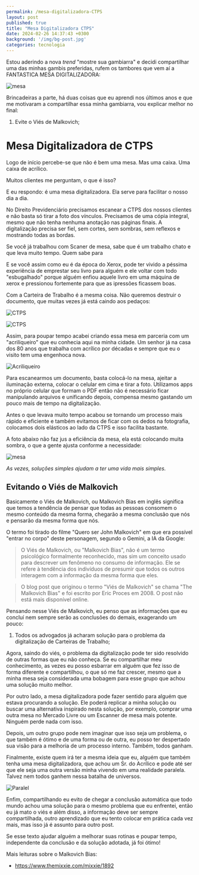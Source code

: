 ```yaml
---
permalink: /mesa-digitalizadora-CTPS
layout: post
published: true
title: "Mesa Digitalizadora CTPS"
date: 2024-02-26 14:37:43 +0300
background: '/img/bg-post.jpg'
categories: tecnologia
---
```


Estou aderindo a nova _trend_ "mostre sua gambiarra" e decidi compartilhar uma das minhas gambis preferidas, rufem os tambores que vem aí a FANTASTICA MESA DIGITALIZADORA: 

![mesa](https://lztforeferfiles.s3.us-west-2.amazonaws.com/mesa1.jpg)


Brincadeiras a parte, há duas coisas que eu aprendi nos últimos anos e que me motivaram a compartilhar essa minha gambiarra, vou explicar melhor no final:  

1. Evite o Viés de Malkovich; 

# Mesa Digitalizadora de CTPS
Logo de início percebe-se que não é bem uma mesa. Mas uma caixa. Uma caixa de acrílico. 

Muitos clientes me perguntam, o que é isso? 

E eu respondo: é uma mesa digitalizadora. Ela serve para facilitar o nosso dia a dia. 

No Direito Previdenciário precisamos escanear a CTPS dos nossos clientes e não basta só tirar a foto dos vínculos. Precisamos de uma cópia integral, mesmo que não tenha nenhuma anotação nas páginas finais. A digitalização precisa ser fiel, sem cortes, sem sombras, sem reflexos e mostrando todas as bordas. 

Se você já trabalhou com Scaner de mesa, sabe que é um trabalho chato e que leva muito tempo. Quem sabe para  

E se você assim como eu é da época do Xerox, pode ter vivido a péssima experiência de emprestar seu livro para alguém e ele voltar com todo "esbugalhado" porque alguém enfiou aquele livro em uma máquina de xerox e pressionou fortemente para que as ipressões ficassem boas.

Com a Carteira de Trabalho é a mesma coisa. Não queremos destruir o documento, que muitas vezes já está caindo aos pedaços: 

![CTPS](https://lztforeferfiles.s3.us-west-2.amazonaws.com/mesa3.jpg)

![CTPS](https://lztforeferfiles.s3.us-west-2.amazonaws.com/mesa4.jpg)

Assim, para poupar tempo acabei criando essa mesa em parceria com um "acriliqueiro" que eu conhecia aqui na minha cidade. Um senhor já na casa dos 80 anos que trabalha com acrílico por décadas e sempre que eu o visito tem uma engenhoca nova. 

![Acriliqueiro](https://lztforeferfiles.s3.us-west-2.amazonaws.com/mesa8.jpg)


Para escanearmos um documento, basta colocá-lo na mesa, ajeitar a iluminação externa, colocar o celular em cima e tirar a foto. Utilizamos apps no próprio celular que formam o PDF então não é necessário ficar manipulando arquivos e unificando depois, compensa mesmo gastando um pouco mais de tempo na digitalização. 

Antes o que levava muito tempo acabou se tornando um processo mais rápido e eficiente e também evitamos de ficar com os dedos na fotografia, colocamos dois elásticos ao lado da CTPS e isso facilita bastante.

A foto abaixo não faz jus a eficiência da mesa, ela está colocando muita sombra, o que a gente ajusta conforme a necessidade: 

![mesa](https://lztforeferfiles.s3.us-west-2.amazonaws.com/mesa6.jpg)

_As vezes, soluções simples ajudam a ter uma vida mais simples._

## Evitando o Viés de Malkovich 
Basicamente o Viés de Malkovich, ou Malkovich Bias em inglês significa que temos a tendência de pensar que todas as pessoas consomem o mesmo conteúdo da mesma forma, chegarão a mesma conclusão que nós e pensarão da mesma forma que nós. 

O termo foi tirado do filme "Quero ser John Malkovich" em que era possível "entrar no corpo" deste personagem, segundo o Gemini, a IA da Google: 

> O Viés de Malkovich, ou "Malkovich Bias", não é um termo psicológico formalmente reconhecido, mas sim um conceito usado para descrever um fenômeno no consumo de informação. Ele se refere à tendência dos indivíduos de presumir que todos os outros interagem com a informação da mesma forma que eles.

> O blog post que originou o termo "Viés de Malkovich" se chama "The Malkovich Bias" e foi escrito por Eric Proces em 2008. O post não está mais disponível online.

Pensando nesse Viés de Malkovich, eu penso que as informações que eu concluí nem sempre serão as conclusões do demais, exagerando um pouco: 

1. Todos os advogados já acharam solução para o problema da digitalização de Carteiras de Trabalho;

Agora, saindo do viés, o problema da digitalização pode ter sido resolvido de outras formas que eu não conheça. Se eu compartilhar meu conhecimento, as vezes eu posso esbarrar em alguém que fez isso de forma diferente e compartilhou, o que só me faz crescer, mesmo que a minha mesa seja considerada uma bobagem para esse grupo que achou uma solução muito melhor. 

Por outro lado, a mesa digitalizadora pode fazer sentido para alguém que estava procurando a solução. Ele poderá replicar a minha solução ou buscar uma alternativa inspirado nesta solução, por exemplo, comprar uma outra mesa no Mercado Livre ou um Escanner de mesa mais potente. Ninguém perde nada com isso. 

Depois, um outro grupo pode nem imaginar que isso seja um problema, o que também é ótimo e de uma forma ou de outra, eu posso ter despertado sua visão para a melhoria de um processo interno. Também, todos ganham. 

Finalmente, existe quem irá ter a mesma ideia que eu, alguém que também tenha uma mesa digitalizadora, que achou um Sr. do Acrílico e pode até ser que ele seja uma outra versão minha vivendo em uma realidade paralela. Talvez nem todos ganhem nessa batalha de universos. 

![Paralel](https://lztforeferfiles.s3.us-west-2.amazonaws.com/mesa9.jpg)


Enfim, compartilhando eu evito de chegar a conclusão automática que todo mundo achou uma solução para o mesmo problema que eu enfrentei, então eu já mato o viés e além disso, a informação deve ser sempre compartilhada, outro aprendizado que eu tento colocar em prática cada vez mais, mas isso já é assunto para outro post. 

Se esse texto ajudar alguém a melhorar suas rotinas e poupar tempo, independente da conclusão e da solução adotada, já foi ótimo! 

Mais leituras sobre o Malkovich Bias: 
- https://www.themixxie.com/mixxie/1892
